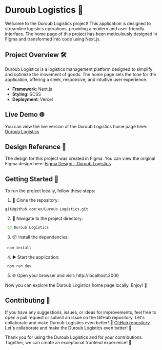 # Duroub Logistics 🚚

Welcome to the Duroub Logistics project! This application is designed to streamline logistics operations, providing a modern and user-friendly interface. The home page of this project has been meticulously designed in Figma and transformed into code using Next.js.



## Project Overview 🛠️ 

Duroub Logistics is a logistics management platform designed to simplify and optimize the movement of goods. The home page sets the tone for the application, offering a sleek, responsive, and intuitive user experience.

- **Framework**: Next.js
- **Styling**: SCSS
- **Deployment**: Vercel

## Live Demo 🌐

You can view the live version of the Duroub Logistics home page here: [Duroub Logistics](https://duroub-logistics.vercel.app/)

## Design Reference 🎨

The design for this project was created in Figma. You can view the original Figma design here: [Figma Design - Duroub Logistics](https://www.figma.com/design/SgbRpC6cUFPCnM654iSd7D/Duroub-Logistics?node-id=2839-137&t=AeZrKwKbyFZJrGbt-0)

## Getting Started 🚀

To run the project locally, follow these steps:

1. 🧪 Clone the repository:

```bash
git@github.com:ex/Duroub Logistics.git
```

2. 📂 Navigate to the project directory:

```bash
 cd Duroub Logistics
```

3. 📦 Install the dependencies:

```bash
 npm install
```

4. ▶️ Start the application:

```bash
 npm run dev
```

5. 🌐 Open your browser and visit: http://localhost:3000

Now you can explore the Duroub Logistics home page locally. Enjoy! 🎉

## Contributing 🤝

If you have any suggestions, issues, or ideas for improvements, feel free to open a pull request or submit an issue on the GitHub repository. Let's collaborate and make Duroub Logistics even better! 💪 [GitHub repository](https://github.com/Abdelrhman-Winter). Let's collaborate and make the Duroub Logistics  even better! 🙌

Thank you for using the Duroub Logistics and for your contributions. Together, we can create an exceptional frontend experience! 💫
